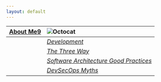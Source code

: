 ```yaml
---
layout: default
---
```



| [**About Me9**](./about.html)|![Octocat](https://github.githubassets.com/images/icons/emoji/octocat.png)         |
|:-------------|:------------------|
|| [_Development_](./development.html) |
||[_The Three Way_](./the-three-way.html)  |
|| [_Software Architecture Good Practices_](./software-architecture.html) |
|| [_DevSecOps Myths_](./DevSecOps.html) |



